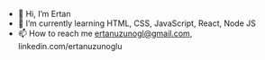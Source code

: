 - 👋 Hi, I’m Ertan
- 🌱 I’m currently learning HTML, CSS, JavaScript, React, Node JS
- 📫 How to reach me ertanuzunogl@gmail.com, linkedin.com/ertanuzunoglu

<!---
ertanuzunoglu/ertanuzunoglu is a ✨ special ✨ repository because its `README.md` (this file) appears on your GitHub profile.
You can click the Preview link to take a look at your changes.
--->
